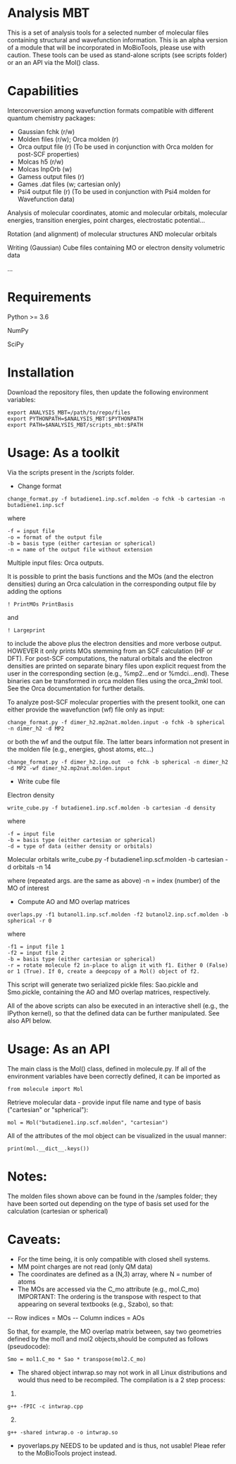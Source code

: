 # Analysis MBT
This is a set of analysis tools for a selected number of molecular files containing structural and wavefunction information. This is an alpha version of a module that will be incorporated in MoBioTools, please use with caution. These tools can be used as stand-alone scripts (see scripts folder) or an an API via the Mol() class.

# Capabilities

Interconversion among wavefunction formats compatible with different quantum chemistry packages:
- Gaussian fchk (r/w)
- Molden files (r/w); Orca molden (r)
- Orca output file (r) (To be used in conjunction with Orca molden for post-SCF properties)
- Molcas h5 (r/w)
- Molcas InpOrb (w)
- Gamess output files (r)
- Games .dat files (w; cartesian only)
- Psi4 output file (r) (To be used in conjunction with Psi4 molden for Wavefunction data)

Analysis of molecular coordinates, atomic and molecular orbitals, molecular energies, transition energies, point charges, electrostatic potential...

Rotation (and alignment) of molecular structures AND molecular orbitals

Writing (Gaussian) Cube files containing MO or electron density volumetric data

...

# Requirements

Python >= 3.6

NumPy

SciPy

# Installation

Download the repository files, then update the following environment variables:

```
export ANALYSIS_MBT=/path/to/repo/files
export PYTHONPATH=$ANALYSIS_MBT:$PYTHONPATH
export PATH=$ANALYSIS_MBT/scripts_mbt:$PATH
```

# Usage: As a toolkit
Via the scripts present in the /scripts folder.

- Change format

```
change_format.py -f butadiene1.inp.scf.molden -o fchk -b cartesian -n butadiene1.inp.scf
```

where
```
-f = input file
-o = format of the output file
-b = basis type (either cartesian or spherical)
-n = name of the output file without extension
```


Multiple input files: Orca outputs. 

It is possible to print the basis functions and the MOs (and the electron densities) 
during an Orca calculation in the corresponding output file by adding the options 

```
! PrintMOs PrintBasis
```

and 

```
! Largeprint
```

to include the above plus the electron densities and more verbose output. HOWEVER it only prints
MOs stemming from an SCF calculation (HF or DFT). For post-SCF computations, the natural orbitals
and the electron densities are printed on separate binary files upon explicit request from the user
in the corresponding section (e.g., %mp2...end or %mdci...end). These binaries can be transformed in
orca molden files using the orca_2mkl tool. See the Orca documentation for further details.

To analyze post-SCF molecular properties with the present toolkit, one can either provide the wavefunction (wf)
file only as input:

```
change_format.py -f dimer_h2.mp2nat.molden.input -o fchk -b spherical -n dimer_h2 -d MP2
```

or both the wf and the output file. The latter bears information not present in the molden file (e.g., energies,
ghost atoms, etc...)

```
change_format.py -f dimer_h2.inp.out  -o fchk -b spherical -n dimer_h2 -d MP2 -wf dimer_h2.mp2nat.molden.input
```

- Write cube file

Electron density

```
write_cube.py -f butadiene1.inp.scf.molden -b cartesian -d density 
```

where
```
-f = input file
-b = basis type (either cartesian or spherical)
-d = type of data (either density or orbitals)
```

Molecular orbitals
write_cube.py -f butadiene1.inp.scf.molden -b cartesian -d orbitals -n 14

where (repeated args. are the same as above)
-n = index (number) of the MO of interest

- Compute AO and MO overlap matrices

```
overlaps.py -f1 butanol1.inp.scf.molden -f2 butanol2.inp.scf.molden -b spherical -r 0
```

where
```
-f1 = input file 1
-f2 = input file 2
-b = basis type (either cartesian or spherical)
-r = rotate molecule f2 in-place to align it with f1. Either 0 (False) or 1 (True). If 0, create a deepcopy of a Mol() object of f2.
```

This script will generate two serialized pickle files: Sao.pickle and Smo.pickle, containing the AO and MO overlap matrices, respectively.

All of the above scripts can also be executed in an interactive shell (e.g., the IPython kernel), so that the defined data can be further manipulated. See also API below.

# Usage: As an API
The main class is the Mol() class, defined in molecule.py. If all of the environment variables have been correctly defined, it can be imported as
```
from molecule import Mol
```

Retrieve molecular data - provide input file name and type of basis ("cartesian" or "spherical"):
```
mol = Mol("butadiene1.inp.scf.molden", "cartesian")
```

All of the attributes of the mol object can be visualized in the usual manner:
```
print(mol.__dict__.keys())
```

# Notes:
The molden files shown above can be found in the /samples folder; they have been sorted out depending on the type of basis set used for the calculation (cartesian or spherical)

# Caveats:
- For the time being, it is only compatible with closed shell systems.
- MM point charges are not read (only QM data)
- The coordinates are defined as a (N,3) array, where N = number of atoms
- The MOs are accessed via the C_mo attribute (e.g., mol.C_mo) IMPORTANT: The ordering is the transpose with respect to that appearing on several textbooks (e.g., Szabo), so that:

-- Row indices = MOs
-- Column indices = AOs

So that, for example, the MO overlap matrix between, say two geometries defined by the mol1 and mol2 objects,should be computed as follows (pseudocode):
 
```
Smo = mol1.C_mo * Sao * transpose(mol2.C_mo)
```

- The shared object intwrap.so may not work in all Linux distributions and would thus need to be recompiled. The compilation is a 2 step process:
1)
```
g++ -fPIC -c intwrap.cpp
```

2)
```
g++ -shared intwrap.o -o intwrap.so
```



- pyoverlaps.py NEEDS to be updated and is thus, not usable! Pleae refer to the MoBioTools project instead.

